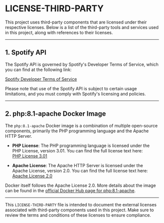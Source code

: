 
# LICENSE-THIRD-PARTY

This project uses third-party components that are licensed under their respective licenses. Below is a list of the third-party tools and services used in this project, along with references to their licenses.

---

## 1. **Spotify API**

The Spotify API is governed by Spotify's Developer Terms of Service, which you can find at the following link:

[Spotify Developer Terms of Service](https://developer.spotify.com/terms/)

Please note that use of the Spotify API is subject to certain usage limitations, and you must comply with Spotify's licensing and policies.

---

## 2. **php:8.1-apache Docker Image**

The `php:8.1-apache` Docker image is a combination of multiple open-source components, primarily the PHP programming language and the Apache HTTP Server.

- **PHP License**: The PHP programming language is licensed under the PHP License, version 3.01. You can find the full license text here:  
  [PHP License 3.01](https://www.php.net/license/3_01.txt)

- **Apache License**: The Apache HTTP Server is licensed under the Apache License, version 2.0. You can find the full license text here:  
  [Apache License 2.0](https://www.apache.org/licenses/LICENSE-2.0.txt)

Docker itself follows the Apache License 2.0. More details about the image can be found in the [official Docker Hub page for php:8.1-apache](https://hub.docker.com/_/php).

---

This `LICENSE-THIRD-PARTY` file is intended to document the external licenses associated with third-party components used in this project. Make sure to review the terms and conditions of these licenses to ensure compliance.
